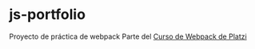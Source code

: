 # js-portfolio

Proyecto de práctica de webpack
Parte del [Curso de Webpack de Platzi](https://platzi.com/clases/webpack/)